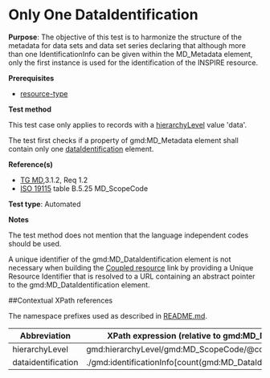 # Only One DataIdentification

**Purpose**:
The objective of this test is to harmonize the structure of the metadata for data sets and data set series declaring 
that although more than one IdentificationInfo can be given within the MD_Metadata element, only the first instance
 is used for the identification of the INSPIRE resource.

**Prerequisites**
* [resource-type](http://inspire.ec.europa.eu/id/ats/metadata/datasets-and-series/resource-type)

**Test method**

This test case only applies to records with a [hierarchyLevel](#hierarchyLevel) value 'data'.

The test first checks if a property of gmd:MD_Metadata element shall contain only 
one [dataIdentification](#dataIdentification) element.

**Reference(s)**

* [TG MD](http://inspire.ec.europa.eu/id/ats/metadata/2.0/datasets-and-series/README#ref_TG_MD),3.1.2, Req 1.2
* [ISO 19115](http://inspire.ec.europa.eu/id/ats/metadata/2.0/datasets-and-series/README#ref_ISO_19115) table B.5.25 MD_ScopeCode 

**Test type**: Automated

**Notes**

The test method does not mention that the language independent codes should be used.

A unique identifier of the gmd:MD_DataIdentification element is not necessary when building 
the [Coupled resource](http://inspire.ec.europa.eu/id/ats/metadata/2.0/sds/coupled-resource) 
link by providing a Unique Resource Identifier that is resolved to a URL containing an abstract pointer 
to the gmd:MD_DataIdentification element.

##Contextual XPath references

The namespace prefixes used as described in [README.md](http://inspire.ec.europa.eu/id/ats/metadata/2.0/datasets-and-series/README#namespaces).

Abbreviation                                   |  XPath expression (relative to gmd:MD_Metadata)
-----------------------------------------------| -------------------------------------------------------------------------
<a name="hierarchyLevel"></a> hierarchyLevel | gmd:hierarchyLevel/gmd:MD_ScopeCode/@codeListValue
dataidentification <a name="dataIdentification"></a>   | ./gmd:identificationInfo[count(gmd:MD_DataIdentification)=1]
